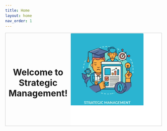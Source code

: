 ```yaml
---
title: Home
layout: home
nav_order: 1
---
```



   <div style="
        display: flex;
        justify-content: center; /* Horizontally center */
        align-items: center; /* Vertically center */
        min-height: 300px; /* Ensure enough height for vertical centering */
        border: 1px solid #ccc; /* Optional: Add a border for visualization */
        ">
        <h1 style="
            padding: 10px;
            text-align: center; /* Center text within the h1 */
            ">Welcome to Strategic Management! </h1>
            
   <div style="
        background-color: #ffffff; /* Example background color */
        justify-content: center;
        align-items: center;
        min-height: 300px; /* Adjust as needed */
        ">
        <img src="/assets/images/ezgif.com-gif-maker.svg" alt="Hero Image" style="
            max-width: 80%; 
            height: auto;
            margin-left: auto;
            justify-content: center;
            ">
    </div>
    </div>


